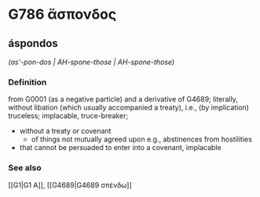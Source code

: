 # G786 ἄσπονδος

## áspondos

_(as'-pon-dos | AH-spone-those | AH-spone-those)_

### Definition

from G0001 (as a negative particle) and a derivative of G4689; literally, without libation (which usually accompanied a treaty), i.e., (by implication) truceless; implacable, truce-breaker; 

- without a treaty or covenant
  - of things not mutually agreed upon e.g., abstinences from hostilities
- that cannot be persuaded to enter into a covenant, implacable

### See also

[[G1|G1 Α]], [[G4689|G4689 σπένδω]]
